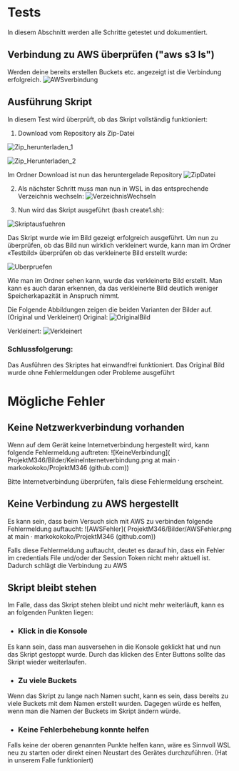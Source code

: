 # Tests
In diesem Abschnitt werden alle Schritte getestet und dokumentiert. 

## Verbindung zu AWS überprüfen ("aws s3 ls")
Werden deine bereits erstellen Buckets etc. angezeigt ist die Verbindung erfolgreich.
![AWSverbindung]( https://github.com/markokokoko/Projekt-Modul-346/blob/main/Bilder/AWSverbindung.png)


## Ausführung Skript
In diesem Test wird überprüft, ob das Skript vollständig funktioniert:

1.	Download vom Repository als Zip-Datei

![Zip_herunterladen_1](https://github.com/markokokoko/ProjektM346/blob/main/Bilder/Zip_Herunterladen_1.png)

![Zip_Herunterladen_2](https://github.com/markokokoko/ProjektM346/blob/main/Bilder/Zip_herunterladen_2.png)

Im Ordner Download ist nun das heruntergelade Repository 
![ZipDatei]( https://github.com/markokokoko/ProjektM346/blob/main/Bilder/ZipDatei.png)

2.	Als nächster Schritt muss man nun in WSL in das entsprechende Verzeichnis wechseln:
![VerzeichnisWechseln](https://github.com/markokokoko/ProjektM346/blob/main/Bilder/verzeichnisWechseln.png)

3.	Nun wird das Skript ausgeführt (bash create1.sh):

![Skriptausfuehren](https://github.com/markokokoko/ProjektM346/blob/main/Bilder/Skriptausgefuehrt.png)

Das Skript wurde wie im Bild gezeigt erfolgreich ausgeführt. Um nun zu überprüfen, ob das Bild nun wirklich verkleinert wurde, kann man im Ordner «Testbild» überprüfen ob das verkleinerte Bild erstellt wurde:

![Uberpruefen](https://github.com/markokokoko/ProjektM346/blob/main/Bilder/Ueberpruefen.png)

Wie man im Ordner sehen kann, wurde das verkleinerte Bild erstellt. Man kann es auch daran erkennen, da das verkleinerte Bild deutlich weniger Speicherkapazität in Anspruch nimmt. 


Die Folgende Abbildungen zeigen die beiden Varianten der Bilder auf. (Original und Verkleinert)
Original:
![OriginalBild](https://github.com/markokokoko/ProjektM346/blob/main/Bilder/OriginalBild.png)

Verkleinert:
![Verkleinert](https://github.com/markokokoko/ProjektM346/blob/main/Bilder/VerkleinertBild.png)

### Schlussfolgerung:
Das Ausführen des Skriptes hat einwandfrei funktioniert. Das Original Bild wurde ohne Fehlermeldungen oder Probleme ausgeführt

# Mögliche Fehler

## Keine Netzwerkverbindung vorhanden
Wenn auf dem Gerät keine Internetverbindung hergestellt wird, kann folgende Fehlermeldung auftreten:
![KeineVerbindung]( ProjektM346/Bilder/KeineInternetverbindung.png at main · markokokoko/ProjektM346 (github.com))

Bitte Internetverbindung überprüfen, falls diese Fehlermeldung erscheint.

## Keine Verbindung zu AWS hergestellt
Es kann sein, dass beim Versuch sich mit AWS zu verbinden folgende Fehlermeldung auftaucht:
![AWSFehler]( ProjektM346/Bilder/AWSFehler.png at main · markokokoko/ProjektM346 (github.com))

Falls diese Fehlermeldung auftaucht, deutet es darauf hin, dass ein Fehler im credentials File und/oder der Session Token nicht mehr aktuell ist. Dadurch schlägt die Verbindung zu AWS 

## Skript bleibt stehen

Im Falle, dass das Skript stehen bleibt und nicht mehr weiterläuft, kann es an folgenden Punkten liegen:

-	### Klick in die Konsole
Es kann sein, dass man ausversehen in die Konsole geklickt hat und nun das Skript gestoppt wurde. Durch das klicken des Enter Buttons sollte das Skript wieder weiterlaufen.

-	### Zu viele Buckets
Wenn das Skript zu lange nach Namen sucht, kann es sein, dass bereits zu viele Buckets mit dem Namen erstellt wurden. Dagegen würde es helfen, wenn man die Namen der Buckets im Skript ändern würde. 

-	### Keine Fehlerbehebung konnte helfen
Falls keine der oberen genannten Punkte helfen kann, wäre es Sinnvoll WSL neu zu starten oder direkt einen Neustart des Gerätes durchzuführen. (Hat in unserem Falle funktioniert)

